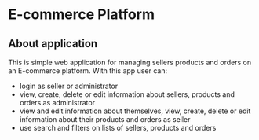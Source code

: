 # E-commerce Platform

## About application

This is simple web application for managing sellers products and orders on an E-commerce platform. With this app user can:

- login as seller or administrator
- view, create, delete or edit information about sellers, products and orders as administrator
- view and edit information about themselves, view, create, delete or edit information about their products and orders as seller
- use search and filters on lists of sellers, products and orders
